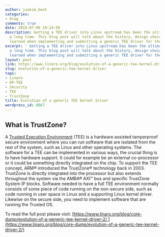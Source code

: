 ```yaml
---
author: joakim.bech
categories:
- blog
comments: true
date: 2015-07-06 19:24:58
description: Getting a TEE driver into Linux upstream has been the ultimate goal for
  a long time. This blog post will talk about the history, design choices and lessons
  learned when implementing and submitting a generic TEE driver for the Linux kernel.
excerpt: ' Getting a TEE driver into Linux upstream has been the ultimate goal for
  a long time. This blog post will talk about the history, design choices and lessons
  learned when implementing and submitting a generic TEE driver for the Linux kernel. '
layout: post
link: https://www.linaro.org/blog/evolution-of-a-generic-tee-kernel-driver/
slug: evolution-of-a-generic-tee-kernel-driver
tags:
- Linaro
- OP-TEE
- Security
- TEE
- TrustZone
title: Evolution of a generic TEE kernel driver
wordpress_id: 8867
---
```


## **What is TrustZone?**

A [Trusted Execution Environment](http://en.wikipedia.org/wiki/Trusted_execution_environment) (TEE) is a hardware assisted tamperproof secure environment where you can run software that are isolated from the rest of the system, such as Linux and other operating systems. The software for a TEE can be implemented in various ways, the crucial thing is to have hardware support. It could for example be an external co-processor or it could be something directly integrated on the chip. To support the TEE concept, ARM® introduced the TrustZone® technology back in 2003. TrustZone is directly integrated into the processor but also extends throughout the system via the AMBA® AXI™ bus and specific TrustZone System IP blocks. Software needed to have a full TEE environment normally consists of some piece of code running on the non-secure side, such as code running in user space in Linux and a supporting Linux kernel driver. Likewise on the secure side, you need to implement software that are running the Trusted OS.

To read the full post please visit: [https://www.linaro.org/blog/core-dump/evolution-of-a-generic-tee-kernel-driver-2/ ](https://www.linaro.org/blog/core-dump/evolution-of-a-generic-tee-kernel-driver-2/)